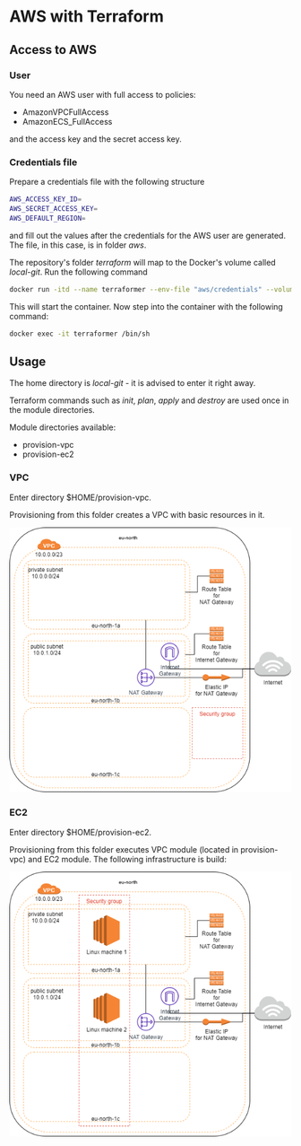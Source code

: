 # AWS with Terraform

## Access to AWS

### User

You need an AWS user with full access to policies:

- AmazonVPCFullAccess
- AmazonECS_FullAccess

and the access key and the secret access key.

### Credentials file

Prepare a credentials file with the following structure

```bash
AWS_ACCESS_KEY_ID=
AWS_SECRET_ACCESS_KEY=
AWS_DEFAULT_REGION=
```

and fill out the values after the credentials for the AWS user are generated. The file, in this case, is in folder *aws*.

The repository's folder *terraform* will map to the Docker's volume called *local-git*. Run the following command

```bash
docker run -itd --name terraformer --env-file "aws/credentials" --volume $PWD/terraform:/local-git markokole/terraformer:1.0.3
```

This will start the container. Now step into the container with the following command:

```bash
docker exec -it terraformer /bin/sh
```

## Usage

The home directory is *local-git* - it is advised to enter it right away.

Terraform commands such as *init*, *plan*, *apply* and *destroy* are used once in the module directories.

Module directories available:

- provision-vpc
- provision-ec2

### VPC

Enter directory $HOME/provision-vpc.

Provisioning from this folder creates a VPC with basic resources in it.

![alt text](diagrams/aws-vpc.png "VPC infrastructure")

### EC2

Enter directory $HOME/provision-ec2.

Provisioning from this folder executes VPC module (located in provision-vpc) and EC2 module. The following infrastructure is build:

![alt text](diagrams/aws-ec2.png "VPC infrastructure with EC2 instances")
